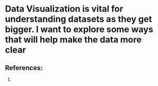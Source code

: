 # Data Visualization is vital for understanding datasets as they get bigger. I want to explore some ways that will help make the data more clear

## References:
1. 
